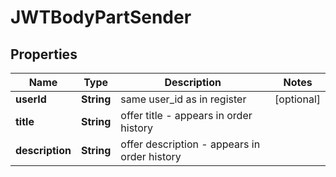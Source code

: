 
# JWTBodyPartSender

## Properties
Name | Type | Description | Notes
------------ | ------------- | ------------- | -------------
**userId** | **String** | same user_id as in register |  [optional]
**title** | **String** | offer title - appears in order history | 
**description** | **String** | offer description - appears in order history | 




